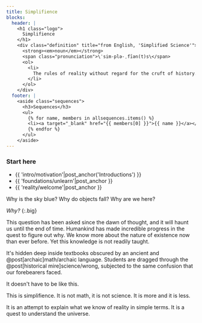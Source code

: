 ```yaml
---
title: Simplifience
blocks:
  header: |
    <h1 class="logo">
      Simplifience
    </h1>
    <div class="definition" title="from English, 'Simplified Science'">
      <strong><em>noun</em></strong>
      <span class="pronunciation">\ˈsim-plə-ˌfīən(t)s\</span>
      <ol>
        <li>
          The rules of reality without regard for the cruft of history.
        </li>
      </ol>
    </div>
  footer: |
    <aside class="sequences">
      <h3>Sequences</h3>
      <ul>
        {% for name, members in allsequences.items() %}
        <li><a target="_blank" href="{{ members[0] }}">{{ name }}</a></li>
        {% endfor %}
      </ul>
    </aside>
---
```


<div class="nav asides">
  <div class="block">
    <h3>Start here</h3>
    <aside class="info">
      <ul>
        <li>{{ 'intro/motivation'|post_anchor('Introductions') }}</li>
        <li>{{ 'foundations/unlearn'|post_anchor }}</li>
        <li>{{ 'reality/welcome'|post_anchor }}</li>
      </ul>
    </aside>
  </div>
  <div class="block" style="display: none">
    <h3>What's new</h3>
    <aside class="info">
      <ul>
        {% for page in new %}
        <li>{{ page|post_anchor }}</li>
        {% endfor %}
      </ul>
    </aside>
  </div>
</div>

Why is the sky blue? Why do objects fall? Why are we here?

*Why?*
{:.big}

This question has been asked since the dawn of thought, and it will haunt us until the end of time. Humankind has made incredible progress in the quest to figure out why. We know more about the nature of existence now than ever before. Yet this knowledge is not readily taught.

It's hidden deep inside textbooks obscured by an ancient and @post[archaic]math/archaic language. Students are dragged through the @post[historical mire]science/wrong, subjected to the same confusion that our forebearers faced.

It doesn't have to be like this.

This is simplifience. It is not math, it is not science. It is more and it is less.

It is an attempt to explain what we know of reality in simple terms. It is a quest to understand the universe.
